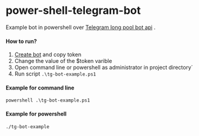 # power-shell-telegram-bot
Example bot in powershell over [Telegram long pool bot api](https://core.telegram.org/bots/api) .

#### How to run?
1. [Create bot](https://t.me/botfather) and copy token    
2. Change the value of the $token varible  
3. Open command line or powershell as administrator in project directory`  
4. Run script `.\tg-bot-example.ps1`  

#### Example for command line  
`powershell .\tg-bot-example.ps1`  
#### Example for powershell  
`./tg-bot-example`  